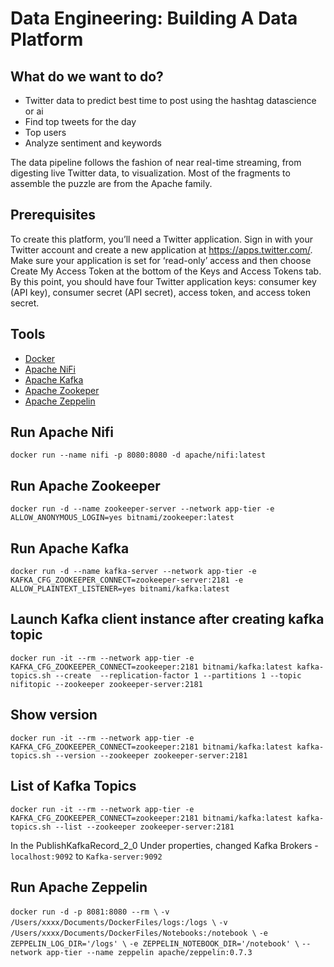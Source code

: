 # Data Engineering: Building A Data Platform
## What do we want to do?
- Twitter data to predict best time to post using the hashtag datascience or ai
- Find top tweets for the day
- Top users
- Analyze sentiment and keywords

The data pipeline follows the fashion of near real-time streaming, from digesting live Twitter data, to visualization. Most of the fragments to assemble the puzzle are from the Apache family.

## Prerequisites
To create this platform, you’ll need a Twitter application. Sign in with your Twitter account and create a new application at https://apps.twitter.com/. Make sure your application is set for ‘read-only’ access and then choose Create My Access Token at the bottom of the Keys and Access Tokens tab. By this point, you should have four Twitter application keys: consumer key (API key), consumer secret (API secret), access token, and access token secret.

## Tools
- [Docker](https://www.docker.com/)
- [Apache NiFi](https://nifi.apache.org/)
- [Apache Kafka](https://kafka.apache.org/)
- [Apache Zookeper](https://zookeeper.apache.org/)
- [Apache Zeppelin](https://zeppelin.apache.org/)

## Run Apache Nifi
`docker run --name nifi -p 8080:8080 -d apache/nifi:latest`

## Run Apache Zookeeper
`docker run -d --name zookeeper-server --network app-tier -e ALLOW_ANONYMOUS_LOGIN=yes bitnami/zookeeper:latest`

## Run Apache Kafka
`docker run -d --name kafka-server --network app-tier -e KAFKA_CFG_ZOOKEEPER_CONNECT=zookeeper-server:2181 -e ALLOW_PLAINTEXT_LISTENER=yes bitnami/kafka:latest`

## Launch Kafka client instance after creating kafka topic
`docker run -it --rm --network app-tier -e KAFKA_CFG_ZOOKEEPER_CONNECT=zookeeper:2181 bitnami/kafka:latest kafka-topics.sh --create  --replication-factor 1 --partitions 1 --topic nifitopic --zookeeper zookeeper-server:2181`

## Show version
`docker run -it --rm --network app-tier -e KAFKA_CFG_ZOOKEEPER_CONNECT=zookeeper:2181 bitnami/kafka:latest kafka-topics.sh --version --zookeeper zookeeper-server:2181`

## List of Kafka Topics
`docker run -it --rm --network app-tier -e KAFKA_CFG_ZOOKEEPER_CONNECT=zookeeper:2181 bitnami/kafka:latest kafka-topics.sh --list --zookeeper zookeeper-server:2181`

In the PublishKafkaRecord_2_0
Under properties, changed Kafka Brokers - `localhost:9092` to `Kafka-server:9092`

## Run Apache Zeppelin
`docker run -d -p 8081:8080 --rm \`
`-v /Users/xxxx/Documents/DockerFiles/logs:/logs \`
`-v /Users/xxxx/Documents/DockerFiles/Notebooks:/notebook \`
`-e ZEPPELIN_LOG_DIR='/logs' \`
`-e ZEPPELIN_NOTEBOOK_DIR='/notebook' \`
`--network app-tier --name zeppelin apache/zeppelin:0.7.3`
